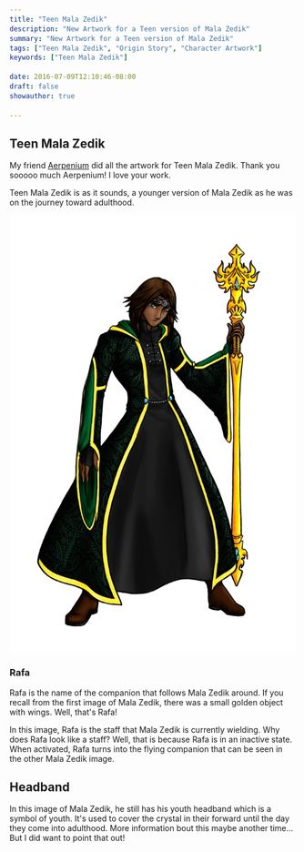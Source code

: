 ```yaml
---
title: "Teen Mala Zedik"
description: "New Artwork for a Teen version of Mala Zedik"
summary: "New Artwork for a Teen version of Mala Zedik"
tags: ["Teen Mala Zedik", "Origin Story", "Character Artwork"]
keywords: ["Teen Mala Zedik"]

date: 2016-07-09T12:10:46-08:00
draft: false
showauthor: true

---
```


## Teen Mala Zedik
My friend [Aerpenium](https://www.deviantart.com/aerpenium) did all the artwork for Teen Mala Zedik. Thank you sooooo much Aerpenium! I love your work.

Teen Mala Zedik is as it sounds, a younger version of Mala Zedik as he was on the journey toward adulthood. 

![Teen Mala Zedik by Aerpenium](img/full-teen-mala.webp)

### Rafa
Rafa is the name of the companion that follows Mala Zedik around. If you recall from the first image of Mala Zedik, there was a small golden object with wings. Well, that's Rafa!

In this image, Rafa is the staff that Mala Zedik is currently wielding. Why does Rafa look like a staff? Well, that is because Rafa is in an inactive state. When activated, Rafa turns into the flying companion that can be seen in the other Mala Zedik image.

## Headband
In this image of Mala Zedik, he still has his youth headband which is a symbol of youth. It's used to cover the crystal in their forward until the day they come into adulthood. More information bout this maybe another time... But I did want to point that out!

